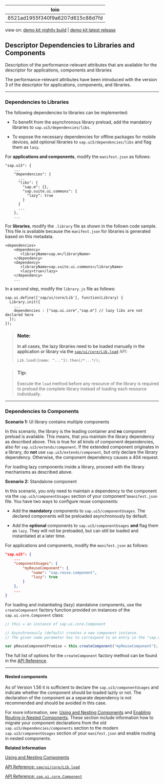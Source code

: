 <!-- loio8521ad1955f340f9a6207d615c88d7fd -->

| loio |
| -----|
| 8521ad1955f340f9a6207d615c88d7fd |

<div id="loio">

view on: [demo kit nightly build](https://sdk.openui5.org/nightly/#/topic/8521ad1955f340f9a6207d615c88d7fd) | [demo kit latest release](https://sdk.openui5.org/topic/8521ad1955f340f9a6207d615c88d7fd)</div>

## Descriptor Dependencies to Libraries and Components

Description of the performance-relevant attributes that are available for the descriptor for applications, components and libraries

The performance-relevant attributes have been introduced with the version 3 of the descriptor for applications, components, and libraries.

***

<a name="loio8521ad1955f340f9a6207d615c88d7fd__section_DEPLIB"/>

### Dependencies to Libraries

The following dependencies to libraries can be implemented:

-   To benefit from the asynchronous library preload, add the mandatory libraries to `sap.ui5/dependencies/libs`.

-   To expose the necessary dependencies for offline packages for mobile devices, add optional libraries to `sap.ui5/dependencies/libs` and flag them as `lazy`.


For **applications and components**, modify the `manifest.json` as follows:

```
"sap.ui5": {
    ...
    "dependencies": {
      ...
      "libs": {
        "sap.m": {},
        "sap.suite.ui.commons": {
          "lazy": true
        }
      }
      ...
    },
    ...

```

For **libraries**, modify the `.library` file as shown in the follown code sample. This file is available because the `manifest.json` for libraries is generated based on this metadata.

```
<dependencies>
    <dependency>
       <libraryName>sap.m</libraryName>
    </dependency>
    <dependency>
       <libraryName>sap.suite.ui.commons</libraryName>
       <lazy>true</lazy>
    </dependency>
    ...
```

In a second step, modify the `library.js` file as follows:

```
sap.ui.define(['sap/ui/core/Lib'], function(Library) {
  Library.init({
    ...
    dependencies : ["sap.ui.core","sap.m"] // lazy libs are not declared here
  });
});
```

> ### Note:  
> In all cases, the lazy libraries need to be loaded manually in the application or library via the [`sap/ui/core/Lib.load`](https://sdk.openui5.org/api/sap.ui.core.Lib%23methods/sap.ui.core.Lib.load) API:
> 
> ```
> Lib.load({name: "..."}).then(/*...*/);
> ```

> ### Tip:  
> Execute the `load` method before any resource of the library is required to preload the complete library instead of loading each resource individually.

***

<a name="loio8521ad1955f340f9a6207d615c88d7fd__section_qkj_sdf_3mb"/>

### Dependencies to Components

**Scenario 1:** UI library contains multiple components

In this scenario, the library is the leading container and **no** component preload is available. This means, that you maintain the library dependency as described above. This is true for all kinds of component dependencies, also for `sap.ui5/extends/component`. If the extended component originates in a library, do **not** use `sap.ui5/extends/component`, but only declare the library dependency. Otherwise, the component dependency causes a 404 request.

For loading lazy components inside a library, proceed with the library mechanisms as described above.

**Scenario 2:** Standalone component

In this scenario, you only need to maintain a dependency to the component via the `sap.ui5/componentUsages` section of your component's`manifest.json` file. You have two ways to configure reuse components:

-   Add the **mandatory** components to `sap.ui5/componentUsages`. The declared components will be preloaded asynchronously by default.

-   Add the **optional** components to `sap.ui5/componentUsages` **and** flag them as `lazy`. They will not be preloaded, but can still be loaded and instantiated at a later time.


For applications and components, modify the `manifest.json` as follows:

```json
"sap.ui5": {
	...
	"componentUsages": {
		"myReuseComponent": {
			"name": "sap.reuse.component",
			"lazy": true
		}
	},
	...
}
```

For loading and instantiating \(lazy\) standalone components, use the `createComponent` factory function provided on instances of the `sap.ui.core.Component` class:

```js
// this = an instance of sap.ui.core.Component

// Asynchronously (default) creates a new component instance.
// The given name parameter has to correspond to an entry in the "sap.ui5/componentUsages" section of the manifest.json.

var pReuseComponentPromise = this.createComponent("myReuseComponent");


```

The full list of options for the `createComponent` factory method can be found in the [API Reference](https://sdk.openui5.org/api/sap.ui.core.Component%23methods/createComponent). 

***

#### Nested components

As of Version 1.56 it is sufficient to declare the `sap.ui5/componentUsages` and indicate whether the component should be loaded lazily or not. The declaration of the component as a separate dependency is not recommended and should be avoided in this case.

For more information, see: [Using and Nesting Components](Using_and_Nesting_Components_346599f.md) and [Enabling Routing in Nested Components](Enabling_Routing_in_Nested_Components_fb19f50.md). These section include information how to migrate your component declarations from the old `sap.ui5/dependencies/components` section to the modern `sap.ui5/componentUsages` section of your `manifest.json` and enable routing in nested components.

**Related Information**  


[Using and Nesting Components](Using_and_Nesting_Components_346599f.md "You can use a ComponentContainer to wrap a UIComponent and reuse it anywhere within the OpenUI5 control tree. With the ComponentContainer you can nest components inside other components.")

[API Reference: `sap/ui/core/Lib.load`](https://sdk.openui5.org/api/sap.ui.core.Lib%23methods/sap.ui.core.Lib.load)

[API Reference: `sap.ui.core.Component`](https://sdk.openui5.org/api/sap.ui.core.Component)

